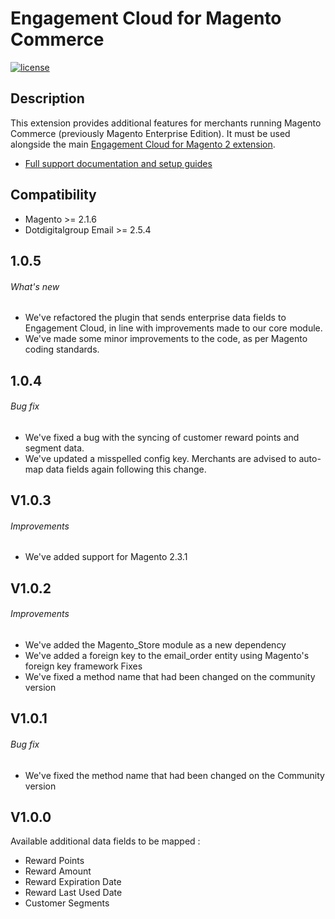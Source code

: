  Engagement Cloud for Magento Commerce
 ======
 
[![license](https://img.shields.io/github/license/mashape/apistatus.svg)](LICENSE.md)

## Description

This extension provides additional features for merchants running Magento Commerce (previously Magento Enterprise Edition). It must be used alongside the main [Engagement Cloud for Magento 2 extension](https://github.com/dotmailer/dotmailer-magento2-extension). 

- [Full support documentation and setup guides](https://support.dotmailer.com/hc/en-gb/articles/216701227-Enterprise-data-sync-options)

## Compatibility

- Magento >= 2.1.6
- Dotdigitalgroup Email >= 2.5.4 

## 1.0.5

###### What's new
- We've refactored the plugin that sends enterprise data fields to Engagement Cloud, in line with improvements made to our core module.
- We've made some minor improvements to the code, as per Magento coding standards. 

## 1.0.4

###### Bug fix
- We've fixed a bug with the syncing of customer reward points and segment data.
- We've updated a misspelled config key. Merchants are advised to auto-map data fields again following this change.

## V1.0.3

###### Improvements
- We've added support for Magento 2.3.1

## V1.0.2

###### Improvements
- We've added the Magento_Store module as a new dependency
- We've added a foreign key to the email_order entity using Magento's foreign key framework
Fixes
- We've fixed a method name that had been changed on the community version

## V1.0.1

###### Bug fix
- We've fixed the method name that had been changed on the Community version

## V1.0.0

Available additional data fields to be mapped : 

- Reward Points
- Reward Amount
- Reward Expiration Date 		
- Reward Last Used Date 
- Customer Segments
